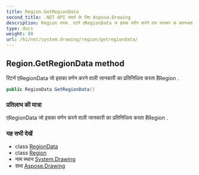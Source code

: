 ```yaml
---
title: Region.GetRegionData
second_title: .NET API संदर्भ के लिए Aspose.Drawing
description: Region तरक. रटर्न एRegionData ज इसक वर्णन करने वल जनकर क प्रतनधत्व करत हैRegion .
type: docs
weight: 80
url: /hi/net/system.drawing/region/getregiondata/
---
```

## Region.GetRegionData method

रिटर्न एRegionData जो इसका वर्णन करने वाली जानकारी का प्रतिनिधित्व करता हैRegion .

```csharp
public RegionData GetRegionData()
```

### प्रतिलाभ की मात्रा

एRegionData जो इसका वर्णन करने वाली जानकारी का प्रतिनिधित्व करता हैRegion .

### यह सभी देखें

* class [RegionData](../../../system.drawing.drawing2d/regiondata/)
* class [Region](../)
* नाम स्थान [System.Drawing](../../region/)
* सभा [Aspose.Drawing](../../../)


